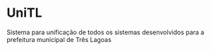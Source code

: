 # UniTL
Sistema para unificação de todos os sistemas desenvolvidos para a prefeitura municipal de Três Lagoas
